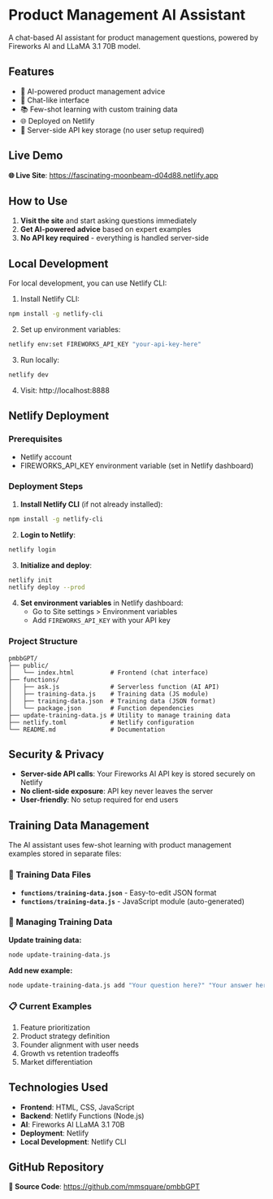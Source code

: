 # Product Management AI Assistant

A chat-based AI assistant for product management questions, powered by Fireworks AI and LLaMA 3.1 70B model.

## Features

- 🤖 AI-powered product management advice
- 💬 Chat-like interface
- 📚 Few-shot learning with custom training data
- 🌐 Deployed on Netlify
- 🔑 Server-side API key storage (no user setup required)

## Live Demo

**🌐 Live Site**: https://fascinating-moonbeam-d04d88.netlify.app

## How to Use

1. **Visit the site** and start asking questions immediately
2. **Get AI-powered advice** based on expert examples
3. **No API key required** - everything is handled server-side

## Local Development

For local development, you can use Netlify CLI:

1. Install Netlify CLI:
```bash
npm install -g netlify-cli
```

2. Set up environment variables:
```bash
netlify env:set FIREWORKS_API_KEY "your-api-key-here"
```

3. Run locally:
```bash
netlify dev
```

4. Visit: http://localhost:8888

## Netlify Deployment

### Prerequisites
- Netlify account
- FIREWORKS_API_KEY environment variable (set in Netlify dashboard)

### Deployment Steps

1. **Install Netlify CLI** (if not already installed):
```bash
npm install -g netlify-cli
```

2. **Login to Netlify**:
```bash
netlify login
```

3. **Initialize and deploy**:
```bash
netlify init
netlify deploy --prod
```

4. **Set environment variables** in Netlify dashboard:
   - Go to Site settings > Environment variables
   - Add `FIREWORKS_API_KEY` with your API key

### Project Structure

```
pmbbGPT/
├── public/
│   └── index.html          # Frontend (chat interface)
├── functions/
│   ├── ask.js              # Serverless function (AI API)
│   ├── training-data.js    # Training data (JS module)
│   ├── training-data.json  # Training data (JSON format)
│   └── package.json        # Function dependencies
├── update-training-data.js # Utility to manage training data
├── netlify.toml            # Netlify configuration
└── README.md               # Documentation
```

## Security & Privacy

- **Server-side API calls**: Your Fireworks AI API key is stored securely on Netlify
- **No client-side exposure**: API key never leaves the server
- **User-friendly**: No setup required for end users

## Training Data Management

The AI assistant uses few-shot learning with product management examples stored in separate files:

### 📁 Training Data Files
- **`functions/training-data.json`** - Easy-to-edit JSON format
- **`functions/training-data.js`** - JavaScript module (auto-generated)

### 🔧 Managing Training Data

**Update training data:**
```bash
node update-training-data.js
```

**Add new example:**
```bash
node update-training-data.js add "Your question here?" "Your answer here."
```

### 📋 Current Examples
1. Feature prioritization
2. Product strategy definition  
3. Founder alignment with user needs
4. Growth vs retention tradeoffs
5. Market differentiation

## Technologies Used

- **Frontend**: HTML, CSS, JavaScript
- **Backend**: Netlify Functions (Node.js)
- **AI**: Fireworks AI LLaMA 3.1 70B
- **Deployment**: Netlify
- **Local Development**: Netlify CLI

## GitHub Repository

**📁 Source Code**: https://github.com/mmsquare/pmbbGPT 